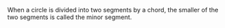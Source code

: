 When a circle is divided into two segments by a chord, the smaller of
the two segments is called the minor segment.

